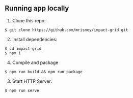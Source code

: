 ## Running app locally

1. Clone this repo:

```
$ git clone https://github.com/mrisney/impact-grid.git
```
   
2. Install dependencies:
```
$ cd impact-grid
$ npm i
```

4. Compile and package

```
$ npm run build && npm run package
```
   
3. Start HTTP Server:

```
$ npm run serve
```